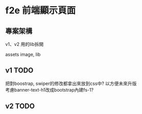 # f2e 前端顯示頁面

## 專案架構

v1、v2 用的lib拆開

assets image, lib  

## v1 TODO

把對boostrap, swiper的修改都拿出來放到css中? 以方便未來升版  
考慮banner-text-h1改成bootstrap內建fs-1?  

## v2 TODO
